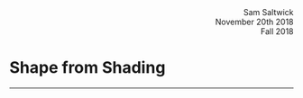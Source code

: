 <div style="text-align: right">Sam Saltwick </div>
<div style="text-align: right">November 20th 2018 </div>
<div style="text-align: right">Fall 2018 </div>

# Shape from Shading
---